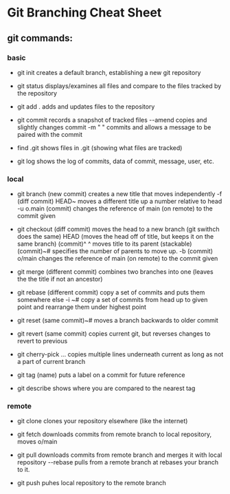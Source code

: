 # Git Branching Cheat Sheet

## git commands: 


### basic 

* git init 							creates a default branch, establishing a new git repository

* git status						displays/examines all files and compare to the files tracked by the repository

* git add .							adds and updates files to the repository

* git commit						records a snapshot of tracked files
			--amend					copies and slightly changes commit
			-m " "					commits and allows a message to be paired with the commit	

* find .git 						shows files in .git (showing what files are tracked) 
	
* git log	 						shows the log of commits, data of commit, message, user, etc.
	
### local


* git branch (new commit) 			creates a new title that moves independently
		  -f (diff commit) HEAD~ 	moves a different title up a number relative to head 	
		  -u o.main (commit)		changes the reference of main (on remote) to the commit given

* git checkout (diff commit)  		moves the head to a new branch (git swithch does the same)
			 HEAD 					(moves the head off of title, but keeps it on the same branch)
			 (commit)^  			^ moves title to its parent (stackable)
			 (commit)~#				specifies the number of parents to move up.
			 -b (commit) o/main 	changes the reference of main (on remote) to the commit given

* git merge (different commit)		combines two branches into one (leaves the the title if not an ancestor)

* git rebase (different commit)		copy a set of commits and puts them somewhere else
		   -i <com1>~#				copy a set of commits from head up to given point and rearrange them under highest point

* git reset (same commit)~#			moves a branch backwards to older commit						

* git revert (same commit)			copies current git, but reverses changes to revert to previous

* git cherry-pick <com1> <com2> ... copies multiple lines underneath current as long as not a part of current branch

* git tag (name) <commit>			puts a label on a commit for future reference

* git describe <ref>				shows where you are compared to the nearest tag

### remote

* git clone 						clones your repository elsewhere (like the internet)

* git fetch							downloads commits from remote branch to local repository, moves o/main

* git pull 							downloads commits from remote branch and merges it with local repository
		--rebase					pulls from a remote branch at rebases your branch to it.

* git push 							puhes local repository to the remote branch




